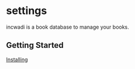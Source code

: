 # settings

incwadi is a book database to manage your books.

## Getting Started

[Installing](https://github.com/incwadi-warehouse/docu)
